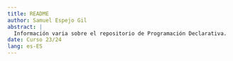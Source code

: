 ```yaml
---
title: README
author: Samuel Espejo Gil
abstract: |
  Información varia sobre el repositorio de Programación Declarativa.
date: Curso 23/24
lang: es-ES
---
```


